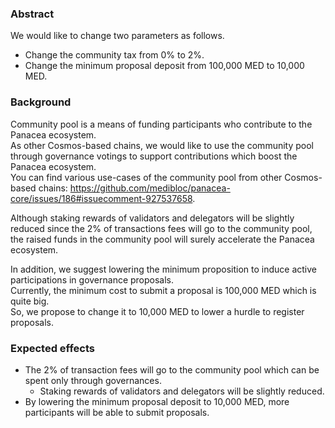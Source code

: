 ### Abstract

We would like to change two parameters as follows.
- Change the community tax from 0% to 2%.
- Change the minimum proposal deposit from 100,000 MED to 10,000 MED.


### Background

Community pool is a means of funding participants who contribute to the Panacea ecosystem.<br/>
As other Cosmos-based chains, we would like to use the community pool through governance votings to support contributions which boost the Panacea ecosystem.<br/>
You can find various use-cases of the community pool from other Cosmos-based chains: https://github.com/medibloc/panacea-core/issues/186#issuecomment-927537658. 

Although staking rewards of validators and delegators will be slightly reduced since the 2% of transactions fees will go to the community pool, the raised funds in the community pool will surely accelerate the Panacea ecosystem.

In addition, we suggest lowering the minimum proposition to induce active participations in governance proposals.<br/>
Currently, the minimum cost to submit a proposal is 100,000 MED which is quite big.<br/>
So, we propose to change it to 10,000 MED to lower a hurdle to register proposals.


### Expected effects

- The 2% of transaction fees will go to the community pool which can be spent only through governances.
    - Staking rewards of validators and delegators will be slightly reduced.
- By lowering the minimum proposal deposit to 10,000 MED, more participants will be able to submit proposals.